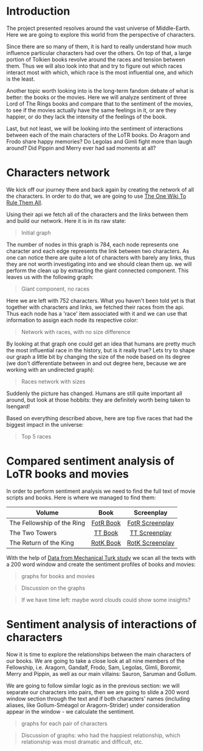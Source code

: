 <!-- ## Welcome to GitHub Pages

You can use the [editor on GitHub](https://github.com/Knocker4/lotr-social-graphs/edit/master/README.md) to maintain and preview the content for your website in Markdown files.

Whenever you commit to this repository, GitHub Pages will run [Jekyll](https://jekyllrb.com/) to rebuild the pages in your site, from the content in your Markdown files.

### Markdown

Markdown is a lightweight and easy-to-use syntax for styling your writing. It includes conventions for

```markdown
Syntax highlighted code block

# Header 1
## Header 2
### Header 3

- Bulleted
- List

1. Numbered
2. List

**Bold** and _Italic_ and `Code` text

[Link](url) and ![Image](src)
```

For more details see [GitHub Flavored Markdown](https://guides.github.com/features/mastering-markdown/).

### Jekyll Themes

Your Pages site will use the layout and styles from the Jekyll theme you have selected in your [repository settings](https://github.com/Knocker4/lotr-social-graphs/settings). The name of this theme is saved in the Jekyll `_config.yml` configuration file.

### Support or Contact

Having trouble with Pages? Check out our [documentation](https://help.github.com/categories/github-pages-basics/) or [contact support](https://github.com/contact) and we’ll help you sort it out.


### Time to change some stuff

```python
# some comment
print "Hello there"
```

Here is a nice picture:
-->

<!-- ![Lotr Logo](https://raw.githubusercontent.com/Knocker4/lotr-social-graphs/gh-pages/images/lotr.jpeg) -->

# Introduction

The project presented resolves around the vast universe of Middle-Earth. Here we are going to explore this world from the perspective of characters. 

Since there are so many of them, it is hard to really understand how much influence particular characters had over the others. On top of that, a large portion of Tolkien books revolve around the races and tension between them. Thus we will also look into that and try to figure out which races interact most with which, which race is the most influential one, and which is the least.

Another topic worth looking into is the long-term fandom debate of what is better: the books or the movies. Here we will analyze sentiment of three Lord of The Rings books and compare that to the sentiment of the movies, to see if the movies actually have the same feelings in it, or are they happier, or do they lack the intensity of the feelings of the book.

Last, but not least, we will be looking into the sentiment of interactions between each of the main characters of the LoTR books. Do Aragorn and Frodo share happy memories? Do Legolas and Gimli fight more than laugh around? Did Pippin and Merry ever had sad moments at all?

# Characters network

We kick off our journey there and back again by creating the network of all the characters. In order to do that, we are going to use [The One Wiki To Rule Them All](http://lotr.wikia.com/wiki/Main_Page). 

Using their api we fetch all of the characters and the links between them and build our network. Here it is in its raw state:

> Initial graph

The number of nodes in this graph is 784, each node represents one character and each edge represents the link between two characters. As one can notice there are quite a lot of characters with barely any links, thus they are not worth investigating into and we should clean them up. we will perform the clean up by extracting the giant connected component. This leaves us with the following graph:

> Giant component, no races

Here we are left with 752 characters. What you haven't been told yet is that together with characters and links, we fetched their races from the api. Thus each node has a 'race' item associated with it and we can use that information to assign each node its respective color:

> Network with races, with no size difference

By looking at that graph one could get an idea that humans are pretty much the most influential race in the history, but is it really true? Lets try to shape our graph a little bit by changing the size of the node based on its degree (we don't differentiate between in and out degree here, because we are working with an undirected graph):

> Races network with sizes

Suddenly the picture has changed. Humans are still quite important all around, but look at those hobbits: they are definitely worth being taken to Isengard!

Based on everything described above, here are top five races that had the biggest impact in the universe:

> Top 5 races


# Compared sentiment analysis of LoTR books and movies

In order to perform sentiment analysis we need to find the full text of movie scripts and books. Here is where we managed to find them:
<!-- We managed to find full text of books here: [The Fellowship of the Ring](http://portal.tolkienianos.pt/files/The_LotR_I.pdf), [The Two Towers](http://portal.tolkienianos.pt/files/The_LotR_II.pdf), [The Return of the King](http://portal.tolkienianos.pt/files/The_LotR_III.pdf); and the full text of movie scripts here: [FOTR](http://www.fempiror.com/otherscripts/LordoftheRings1-FOTR.pdf) , [The Two Towers](http://www.fempiror.com/otherscripts/LordoftheRings2-TTT.pdf), [The Return of the King](http://www.fempiror.com/otherscripts/LordoftheRings3-ROTK.pdf) -->

|  Volume  |   Book   |   Screenplay   |
| -------- | :------: | :------------: |
|The Fellowship of the Ring | [FotR Book](http://portal.tolkienianos.pt/files/The_LotR_I.pdf) | [FotR Screenplay](http://www.fempiror.com/otherscripts/LordoftheRings1-FOTR.pdf) |
| The Two Towers | [TT Book](http://portal.tolkienianos.pt/files/The_LotR_II.pdf) | [TT Screenplay](http://www.fempiror.com/otherscripts/LordoftheRings2-TTT.pdf) |
| The Return of the King | [RotK Book](http://portal.tolkienianos.pt/files/The_LotR_III.pdf) | [RotK Screenplay](http://www.fempiror.com/otherscripts/LordoftheRings3-ROTK.pdf) |

With the help of [Data from Mechanical Turk study](http://journals.plos.org/plosone/article/file?id=10.1371/journal.pone.0026752.s001&type=supplementary) we scan all the texts with a 200 word window and create the sentiment profiles of books and movies:

> graphs for books and movies

> Discussion on the graphs

> If we have time left: maybe word clouds could show some insights?

# Sentiment analysis of interactions of characters

Now it is time to explore the relationships between the main characters of our books. We are going to take a close look at all nine members of the Fellowship, i.e. Aragorn, Gandalf, Frodo, Sam, Legolas, Gimli, Boromir, Merry and Pippin, as well as our main villains: Sauron, Saruman and Gollum.

We are going to follow similar logic as in the previous section: we will separate our characters into pairs, then we are going to slide a 200 word window section through the text and if both characters' names (including aliases, like Gollum-Sméagol or Aragorn-Strider) under consideration appear in the window - we calculate the sentiment.

> graphs for each pair of characters

> Discussion of graphs: who had the happiest relationship, which relationship was most dramatic and difficult, etc.

